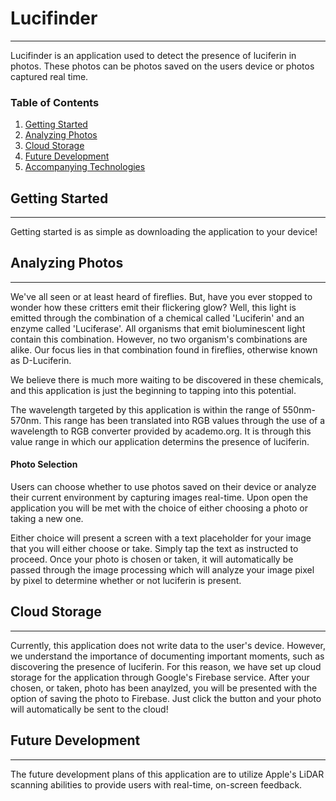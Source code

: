 # Lucifinder
***
Lucifinder is an application used to detect the presence of luciferin in photos. These photos can be photos saved on the users device or photos captured real time. 

### Table of Contents
1. [Getting Started](#getting-started)
2. [Analyzing Photos](#analyzing-photos)
3. [Cloud Storage](#cloud-storage)
4. [Future Development](#future-development)
5. [Accompanying Technologies](#accompanying-technologies)

## Getting Started
***
Getting started is as simple as downloading the application to your device!

## Analyzing Photos
***
We've all seen or at least heard of fireflies. But, have you ever stopped to wonder how these critters emit their flickering glow? Well, this light is emitted through the combination of a chemical called 'Luciferin' and an enzyme called 'Luciferase'. All organisms that emit bioluminescent light contain this combination. However, no two organism's combinations are alike. Our focus lies in that combination found in fireflies, otherwise known as D-Luciferin. 

We believe there is much more waiting to be discovered in these chemicals, and this application is just the beginning to tapping into this potential.

The wavelength targeted by this application is within the range of 550nm-570nm. This range has been translated into RGB values through the use of a wavelength to RGB converter provided by academo.org. It is through this value range in which our application determins the presence of luciferin.

#### Photo Selection
Users can choose whether to use photos saved on their device or analyze their current environment by capturing images real-time. Upon open the application you will be met with the choice of either choosing a photo or taking a new one.

Either choice will present a screen with a text placeholder for your image that you will either choose or take. Simply tap the text as instructed to proceed. Once your photo is chosen or taken, it will automatically be passed through the image processing which will analyze your image pixel by pixel to determine whether or not luciferin is present.
## Cloud Storage
***
Currently, this application does not write data to the user's device. However, we understand the importance of documenting important moments, such as discovering the presence of luciferin. For this reason, we have set up cloud storage for the application through Google's Firebase service. After your chosen, or taken, photo has been anaylzed, you will be presented with the option of saving the photo to Firebase. Just click the button and your photo will automatically be sent to the cloud!
## Future Development
***
The future development plans of this application are to utilize Apple's LiDAR scanning abilities to provide users with real-time, on-screen feedback.

